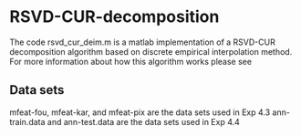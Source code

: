 # RSVD-CUR-decomposition

The code rsvd_cur_deim.m is a matlab implementation of a RSVD-CUR decomposition algorithm based on discrete empirical interpolation method. For more information about how this algorithm works please see

## Data sets
mfeat-fou, mfeat-kar, and mfeat-pix are the data sets used in Exp 4.3 
ann-train.data and ann-test.data are the data sets used in Exp 4.4
